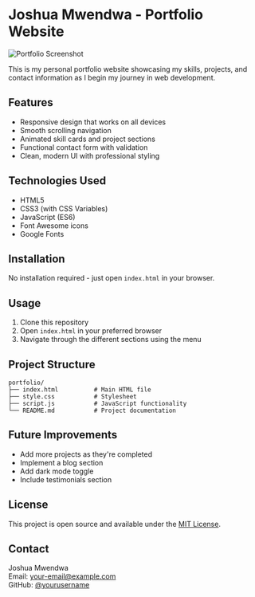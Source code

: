 # Joshua Mwendwa - Portfolio Website

![Portfolio Screenshot](screenshot.png)

This is my personal portfolio website showcasing my skills, projects, and contact information as I begin my journey in web development.

## Features

- Responsive design that works on all devices
- Smooth scrolling navigation
- Animated skill cards and project sections
- Functional contact form with validation
- Clean, modern UI with professional styling

## Technologies Used

- HTML5
- CSS3 (with CSS Variables)
- JavaScript (ES6)
- Font Awesome icons
- Google Fonts

## Installation

No installation required - just open `index.html` in your browser.

## Usage

1. Clone this repository
2. Open `index.html` in your preferred browser
3. Navigate through the different sections using the menu

## Project Structure

```
portfolio/
├── index.html          # Main HTML file
├── style.css           # Stylesheet
├── script.js           # JavaScript functionality
└── README.md           # Project documentation
```

## Future Improvements

- Add more projects as they're completed
- Implement a blog section
- Add dark mode toggle
- Include testimonials section

## License

This project is open source and available under the [MIT License](LICENSE).

## Contact

Joshua Mwendwa  
Email: [your-email@example.com](mailto:your-email@example.com)  
GitHub: [@yourusername](https://github.com/yourusername)
